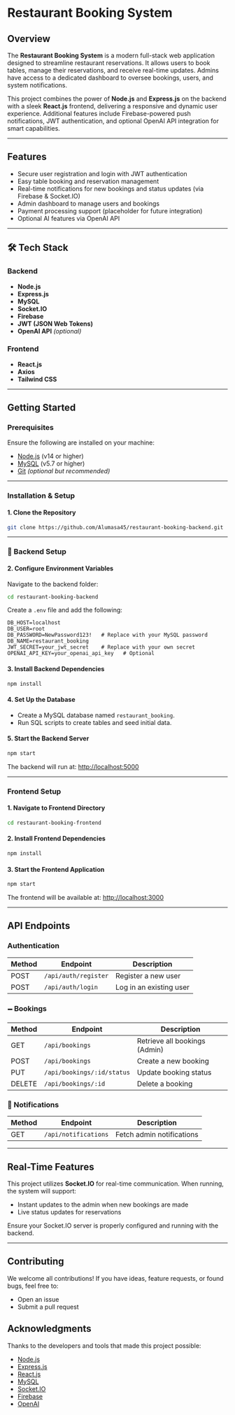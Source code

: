 #  Restaurant Booking System

##  Overview

The **Restaurant Booking System** is a modern full-stack web application designed to streamline restaurant reservations. It allows users to book tables, manage their reservations, and receive real-time updates. Admins have access to a dedicated dashboard to oversee bookings, users, and system notifications.

This project combines the power of **Node.js** and **Express.js** on the backend with a sleek **React.js** frontend, delivering a responsive and dynamic user experience. Additional features include Firebase-powered push notifications, JWT authentication, and optional OpenAI API integration for smart capabilities.

---

##  Features

*  Secure user registration and login with JWT authentication
*  Easy table booking and reservation management
*  Real-time notifications for new bookings and status updates (via Firebase & Socket.IO)
*  Admin dashboard to manage users and bookings
*  Payment processing support (placeholder for future integration)
*  Optional AI features via OpenAI API

---

## 🛠️ Tech Stack

###  Backend

* **Node.js**
* **Express.js**
* **MySQL**
* **Socket.IO**
* **Firebase**
* **JWT (JSON Web Tokens)**
* **OpenAI API** *(optional)*

###  Frontend

* **React.js**
* **Axios**
* **Tailwind CSS**

---

##  Getting Started

###  Prerequisites

Ensure the following are installed on your machine:

* [Node.js](https://nodejs.org/) (v14 or higher)
* [MySQL](https://www.mysql.com/) (v5.7 or higher)
* [Git](https://git-scm.com/) *(optional but recommended)*

---

###  Installation & Setup

#### 1. Clone the Repository

```bash
git clone https://github.com/Alumasa45/restaurant-booking-backend.git
```

---

### 🔧 Backend Setup

#### 2. Configure Environment Variables

Navigate to the backend folder:

```bash
cd restaurant-booking-backend
```

Create a `.env` file and add the following:

```env
DB_HOST=localhost
DB_USER=root
DB_PASSWORD=NewPassword123!   # Replace with your MySQL password
DB_NAME=restaurant_booking
JWT_SECRET=your_jwt_secret    # Replace with your own secret
OPENAI_API_KEY=your_openai_api_key   # Optional
```

#### 3. Install Backend Dependencies

```bash
npm install
```

#### 4. Set Up the Database

* Create a MySQL database named `restaurant_booking`.
* Run SQL scripts to create tables and seed initial data.

#### 5. Start the Backend Server

```bash
npm start
```

The backend will run at: [http://localhost:5000](http://localhost:5000)

---

###  Frontend Setup

#### 1. Navigate to Frontend Directory

```bash
cd restaurant-booking-frontend
```

#### 2. Install Frontend Dependencies

```bash
npm install
```

#### 3. Start the Frontend Application

```bash
npm start
```

The frontend will be available at: [http://localhost:3000](http://localhost:3000)

---

## API Endpoints

###  Authentication

| Method | Endpoint             | Description             |
| ------ | -------------------- | ----------------------- |
| POST   | `/api/auth/register` | Register a new user     |
| POST   | `/api/auth/login`    | Log in an existing user |

### 🗕️ Bookings

| Method | Endpoint                   | Description                   |
| ------ | -------------------------- | ----------------------------- |
| GET    | `/api/bookings`            | Retrieve all bookings (Admin) |
| POST   | `/api/bookings`            | Create a new booking          |
| PUT    | `/api/bookings/:id/status` | Update booking status         |
| DELETE | `/api/bookings/:id`        | Delete a booking              |

### 🔔 Notifications

| Method | Endpoint             | Description               |
| ------ | -------------------- | ------------------------- |
| GET    | `/api/notifications` | Fetch admin notifications |

---

##  Real-Time Features

This project utilizes **Socket.IO** for real-time communication. When running, the system will support:

* Instant updates to the admin when new bookings are made
* Live status updates for reservations

Ensure your Socket.IO server is properly configured and running with the backend.

---

##  Contributing

We welcome all contributions! If you have ideas, feature requests, or found bugs, feel free to:

*  Open an issue
*  Submit a pull request





##  Acknowledgments

Thanks to the developers and tools that made this project possible:

* [Node.js](https://nodejs.org/)
* [Express.js](https://expressjs.com/)
* [React.js](https://reactjs.org/)
* [MySQL](https://www.mysql.com/)
* [Socket.IO](https://socket.io/)
* [Firebase](https://firebase.google.com/)
* [OpenAI](https://platform.openai.com/)
